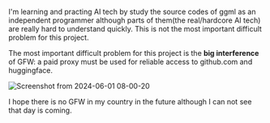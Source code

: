 
I'm learning and practing AI tech by study the source codes of ggml as an independent programmer although parts of them(the real/hardcore AI tech) are really hard to understand quickly. This is not the most important difficult problem for this project.


The most important difficult problem for this project is the <b>big interference</b> of GFW: a paid proxy must be used for reliable access to github.com and huggingface.

![Screenshot from 2024-06-01 08-00-20](https://github.com/zhouwg/kantv/assets/6889919/eb9a5c35-dd63-478f-8510-c4913f4c4038)


I hope there is no GFW in my country in the future although I can not see that day is coming.
